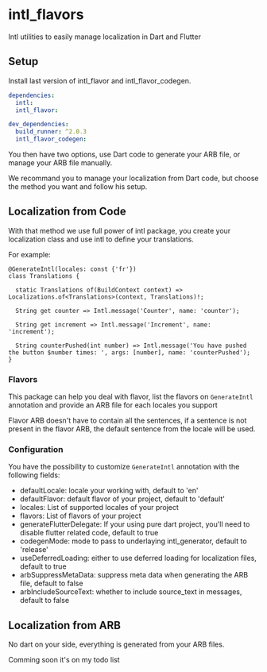# intl_flavors
Intl utilities to easily manage localization in Dart and Flutter

## Setup

Install last version of intl_flavor and intl_flavor_codegen.

```yaml
dependencies:
  intl:
  intl_flavor:

dev_dependencies:
  build_runner: ^2.0.3
  intl_flavor_codegen:
```

You then have two options, use Dart code to generate your ARB file, or manage your ARB file manually.

We recommand you to manage your localization from Dart code, but choose the method you want and follow his setup.

## Localization from Code

With that method we use full power of intl package, you create your localization class and use intl to define your translations.

For example:
```
@GenerateIntl(locales: const {'fr'})
class Translations {

  static Translations of(BuildContext context) => Localizations.of<Translations>(context, Translations)!;

  String get counter => Intl.message('Counter', name: 'counter');

  String get increment => Intl.message('Increment', name: 'increment');

  String counterPushed(int number) => Intl.message('You have pushed the button $number times: ', args: [number], name: 'counterPushed');
}
```

### Flavors

This package can help you deal with flavor, list the flavors on `GenerateIntl` annotation and provide an ARB file for each locales you support

Flavor ARB doesn't have to contain all the sentences, if a sentence is not present in the flavor ARB, the default sentence from the locale will be used.

### Configuration

You have the possibility to customize `GenerateIntl` annotation with the following fields:

- defaultLocale: locale your working with, default to 'en'
- defaultFlavor: default flavor of your project, default to 'default'
- locales: List of supported locales of your project
- flavors: List of flavors of your project
- generateFlutterDelegate: If your using pure dart project, you'll need to disable flutter related code, default to true
- codegenMode: mode to pass to underlaying intl_generator, default to 'release'
- useDeferredLoading: either to use deferred loading for localization files, default to true
- arbSuppressMetaData: suppress meta data when generating the ARB file, default to false
- arbIncludeSourceText: whether to include source_text in messages, default to false

## Localization from ARB

No dart on your side, everything is generated from your ARB files.

Comming soon it's on my todo list